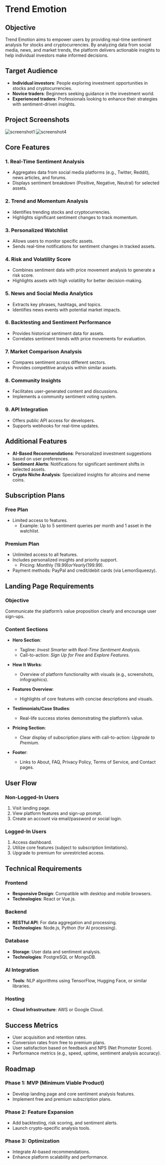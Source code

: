 # Trend Emotion

## Objective
Trend Emotion aims to empower users by providing real-time sentiment analysis for stocks and cryptocurrencies. By analyzing data from social media, news, and market trends, the platform delivers actionable insights to help individual investors make informed decisions.

## Target Audience
- **Individual investors**: People exploring investment opportunities in stocks and cryptocurrencies.
- **Novice traders**: Beginners seeking guidance in the investment world.
- **Experienced traders**: Professionals looking to enhance their strategies with sentiment-driven insights.

## Project Screenshots

![screenshot1](https://github.com/user-attachments/assets/d87eff25-f733-44ae-b502-eaba6f14bd32)
![screenshot4](https://github.com/user-attachments/assets/3c9757b3-c8eb-4ad1-b0f0-d6273bd288f9)




## Core Features
### 1. Real-Time Sentiment Analysis
- Aggregates data from social media platforms (e.g., Twitter, Reddit), news articles, and forums.
- Displays sentiment breakdown (Positive, Negative, Neutral) for selected assets.

### 2. Trend and Momentum Analysis
- Identifies trending stocks and cryptocurrencies.
- Highlights significant sentiment changes to track momentum.

### 3. Personalized Watchlist
- Allows users to monitor specific assets.
- Sends real-time notifications for sentiment changes in tracked assets.

### 4. Risk and Volatility Score
- Combines sentiment data with price movement analysis to generate a risk score.
- Highlights assets with high volatility for better decision-making.

### 5. News and Social Media Analytics
- Extracts key phrases, hashtags, and topics.
- Identifies news events with potential market impacts.

### 6. Backtesting and Sentiment Performance
- Provides historical sentiment data for assets.
- Correlates sentiment trends with price movements for evaluation.

### 7. Market Comparison Analysis
- Compares sentiment across different sectors.
- Provides competitive analysis within similar assets.

### 8. Community Insights
- Facilitates user-generated content and discussions.
- Implements a community sentiment voting system.

### 9. API Integration
- Offers public API access for developers.
- Supports webhooks for real-time updates.

## Additional Features
- **AI-Based Recommendations**: Personalized investment suggestions based on user preferences.
- **Sentiment Alerts**: Notifications for significant sentiment shifts in selected assets.
- **Crypto Niche Analysis**: Specialized insights for altcoins and meme coins.

## Subscription Plans
### Free Plan
- Limited access to features.
  - Example: Up to 5 sentiment queries per month and 1 asset in the watchlist.

### Premium Plan
- Unlimited access to all features.
- Includes personalized insights and priority support.
  - Pricing: Monthly ($19.99) or Yearly ($199.99).
- Payment methods: PayPal and credit/debit cards (via LemonSqueezy).

## Landing Page Requirements
### Objective
Communicate the platform’s value proposition clearly and encourage user sign-ups.

### Content Sections
- **Hero Section**:
  - Tagline: *Invest Smarter with Real-Time Sentiment Analysis.*
  - Call-to-action: *Sign Up for Free* and *Explore Features.*

- **How It Works**:
  - Overview of platform functionality with visuals (e.g., screenshots, infographics).

- **Features Overview**:
  - Highlights of core features with concise descriptions and visuals.

- **Testimonials/Case Studies**:
  - Real-life success stories demonstrating the platform’s value.

- **Pricing Section**:
  - Clear display of subscription plans with call-to-action: *Upgrade to Premium.*

- **Footer**:
  - Links to About, FAQ, Privacy Policy, Terms of Service, and Contact pages.

## User Flow
### Non-Logged-In Users
1. Visit landing page.
2. View platform features and sign-up prompt.
3. Create an account via email/password or social login.

### Logged-In Users
1. Access dashboard.
2. Utilize core features (subject to subscription limitations).
3. Upgrade to premium for unrestricted access.

## Technical Requirements
### Frontend
- **Responsive Design**: Compatible with desktop and mobile browsers.
- **Technologies**: React or Vue.js.

### Backend
- **RESTful API**: For data aggregation and processing.
- **Technologies**: Node.js, Python (for AI processing).

### Database
- **Storage**: User data and sentiment analysis.
- **Technologies**: PostgreSQL or MongoDB.

### AI Integration
- **Tools**: NLP algorithms using TensorFlow, Hugging Face, or similar libraries.

### Hosting
- **Cloud Infrastructure**: AWS or Google Cloud.

## Success Metrics
- User acquisition and retention rates.
- Conversion rates from free to premium plans.
- User satisfaction based on feedback and NPS (Net Promoter Score).
- Performance metrics (e.g., speed, uptime, sentiment analysis accuracy).

## Roadmap
### Phase 1: MVP (Minimum Viable Product)
- Develop landing page and core sentiment analysis features.
- Implement free and premium subscription plans.

### Phase 2: Feature Expansion
- Add backtesting, risk scoring, and sentiment alerts.
- Launch crypto-specific analysis tools.

### Phase 3: Optimization
- Integrate AI-based recommendations.
- Enhance platform scalability and performance.

